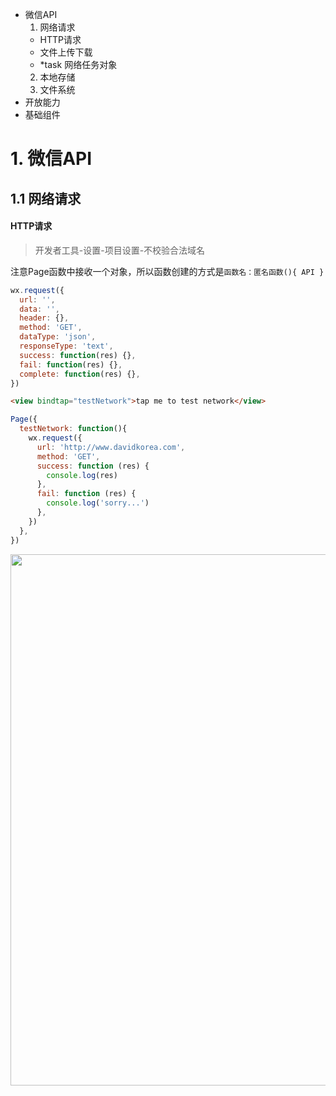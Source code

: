 
- 微信API
  1. 网络请求
    - HTTP请求
    - 文件上传下载
    - *task 网络任务对象
  2. 本地存储
  3. 文件系统
- 开放能力
- 基础组件


# 1. 微信API
## 1.1 网络请求
#### HTTP请求

> 开发者工具-设置-项目设置-不校验合法域名

注意Page函数中接收一个对象，所以函数创建的方式是`函数名：匿名函数(){ API }`
```javascript
wx.request({
  url: '',
  data: '',
  header: {},
  method: 'GET',
  dataType: 'json',
  responseType: 'text',
  success: function(res) {},
  fail: function(res) {},
  complete: function(res) {},
})
```

```html
<view bindtap="testNetwork">tap me to test network</view>
```
```javascript
Page({
  testNetwork: function(){
    wx.request({
      url: 'http://www.davidkorea.com',
      method: 'GET',
      success: function (res) {
        console.log(res)
      },
      fail: function (res) {
        console.log('sorry...')
      },
    })
  },
})
```
<img width="850" src="https://user-images.githubusercontent.com/26485327/75221606-3661f600-57dd-11ea-98fb-86bcfb1d8617.png">


